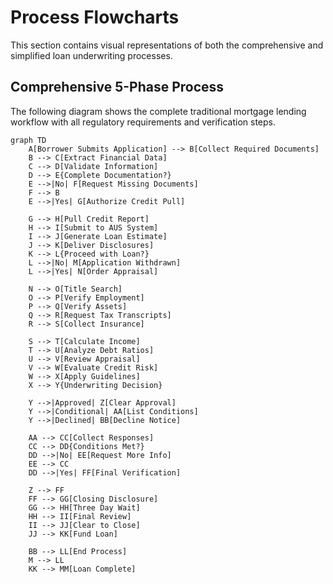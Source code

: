# Process Flowcharts

This section contains visual representations of both the comprehensive and simplified loan underwriting processes.

## Comprehensive 5-Phase Process

The following diagram shows the complete traditional mortgage lending workflow with all regulatory requirements and verification steps.

```mermaid
graph TD
    A[Borrower Submits Application] --> B[Collect Required Documents]
    B --> C[Extract Financial Data]
    C --> D[Validate Information]
    D --> E{Complete Documentation?}
    E -->|No| F[Request Missing Documents]
    F --> B
    E -->|Yes| G[Authorize Credit Pull]
    
    G --> H[Pull Credit Report]
    H --> I[Submit to AUS System]
    I --> J[Generate Loan Estimate]
    J --> K[Deliver Disclosures]
    K --> L{Proceed with Loan?}
    L -->|No| M[Application Withdrawn]
    L -->|Yes| N[Order Appraisal]
    
    N --> O[Title Search]
    O --> P[Verify Employment]
    P --> Q[Verify Assets]
    Q --> R[Request Tax Transcripts]
    R --> S[Collect Insurance]
    
    S --> T[Calculate Income]
    T --> U[Analyze Debt Ratios]
    U --> V[Review Appraisal]
    V --> W[Evaluate Credit Risk]
    W --> X[Apply Guidelines]
    X --> Y{Underwriting Decision}
    
    Y -->|Approved| Z[Clear Approval]
    Y -->|Conditional| AA[List Conditions]
    Y -->|Declined| BB[Decline Notice]
    
    AA --> CC[Collect Responses]
    CC --> DD{Conditions Met?}
    DD -->|No| EE[Request More Info]
    EE --> CC
    DD -->|Yes| FF[Final Verification]
    
    Z --> FF
    FF --> GG[Closing Disclosure]
    GG --> HH[Three Day Wait]
    HH --> II[Final Review]
    II --> JJ[Clear to Close]
    JJ --> KK[Fund Loan]
    
    BB --> LL[End Process]
    M --> LL
    KK --> MM[Loan Complete]


